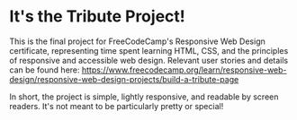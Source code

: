 # It's the Tribute Project!
This is the final project for FreeCodeCamp's Responsive Web Design certificate, representing time spent learning HTML, CSS, and the principles of responsive and accessible web design. Relevant user stories and details can be found here: https://www.freecodecamp.org/learn/responsive-web-design/responsive-web-design-projects/build-a-tribute-page

In short, the project is simple, lightly responsive, and readable by screen readers. It's not meant to be particularly pretty or special!
